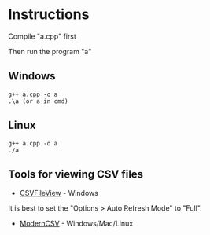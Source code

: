 
# Instructions

Compile "a.cpp" first

Then run the program "a"

## Windows

```
g++ a.cpp -o a
.\a (or a in cmd)
```

## Linux

```
g++ a.cpp -o a
./a
```
## Tools for viewing CSV files
- [CSVFileView](https://www.nirsoft.net/utils/csv_file_view.html) - Windows

It is best to set the "Options > Auto Refresh Mode" to "Full".

- [ModernCSV](https://www.moderncsv.com/) - Windows/Mac/Linux



